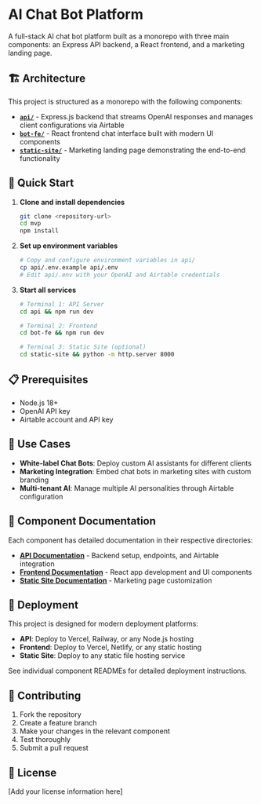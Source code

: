 # AI Chat Bot Platform

A full-stack AI chat bot platform built as a monorepo with three main components: an Express API backend, a React frontend, and a marketing landing page.

## 🏗️ Architecture

This project is structured as a monorepo with the following components:

- **[`api/`](./api/README.md)** - Express.js backend that streams OpenAI responses and manages client configurations via Airtable
- **[`bot-fe/`](./bot-fe/README.md)** - React frontend chat interface built with modern UI components  
- **[`static-site/`](./static-site/README.md)** - Marketing landing page demonstrating the end-to-end functionality

## 🚀 Quick Start

1. **Clone and install dependencies**
   ```bash
   git clone <repository-url>
   cd mvp
   npm install
   ```

2. **Set up environment variables**
   ```bash
   # Copy and configure environment variables in api/
   cp api/.env.example api/.env
   # Edit api/.env with your OpenAI and Airtable credentials
   ```

3. **Start all services**
   ```bash
   # Terminal 1: API Server
   cd api && npm run dev
   
   # Terminal 2: Frontend
   cd bot-fe && npm run dev
   
   # Terminal 3: Static Site (optional)
   cd static-site && python -m http.server 8000
   ```

## 📋 Prerequisites

- Node.js 18+
- OpenAI API key
- Airtable account and API key

## 🎯 Use Cases

- **White-label Chat Bots**: Deploy custom AI assistants for different clients
- **Marketing Integration**: Embed chat bots in marketing sites with custom branding
- **Multi-tenant AI**: Manage multiple AI personalities through Airtable configuration

## 📖 Component Documentation

Each component has detailed documentation in their respective directories:

- **[API Documentation](./api/README.md)** - Backend setup, endpoints, and Airtable integration
- **[Frontend Documentation](./bot-fe/README.md)** - React app development and UI components  
- **[Static Site Documentation](./static-site/README.md)** - Marketing page customization

## 🚀 Deployment

This project is designed for modern deployment platforms:

- **API**: Deploy to Vercel, Railway, or any Node.js hosting
- **Frontend**: Deploy to Vercel, Netlify, or any static hosting
- **Static Site**: Deploy to any static file hosting service

See individual component READMEs for detailed deployment instructions.

## 🤝 Contributing

1. Fork the repository
2. Create a feature branch
3. Make your changes in the relevant component
4. Test thoroughly
5. Submit a pull request

## 📄 License

[Add your license information here] 